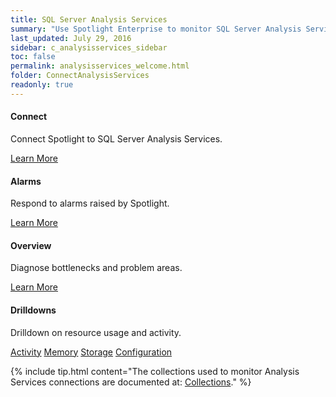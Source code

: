 ```yaml
---
title: SQL Server Analysis Services
summary: "Use Spotlight Enterprise to monitor SQL Server Analysis Services."
last_updated: July 29, 2016
sidebar: c_analysisservices_sidebar
toc: false
permalink: analysisservices_welcome.html
folder: ConnectAnalysisServices
readonly: true
---
```

<div class="row">
        <div class="col-md-3 col-sm-6">
            <div class="panel panel-default text-center">
                <div class="panel-body">
                    <h4>Connect</h4>
                    <p>Connect Spotlight to SQL Server Analysis Services.</p>
                    <a href="analysisservices_connect_details.html" class="btn btn-primary">Learn More</a>
                </div>
            </div>
        </div>
        <div class="col-md-3 col-sm-6">
            <div class="panel panel-default text-center">
                <div class="panel-body">
                    <h4>Alarms</h4>
                    <p>Respond to alarms raised by Spotlight.</p>
                    <a href="analysisservices_alarms.html" class="btn btn-primary">Learn More</a>
                </div>
            </div>
        </div>
        <div class="col-md-3 col-sm-6">
            <div class="panel panel-default text-center">
                <div class="panel-body">
                    <h4>Overview</h4>
                    <p>Diagnose bottlenecks and problem areas.</p>
                    <a href="analysisservices_drilldown_overview.html" class="btn btn-primary">Learn More</a>
                </div>
            </div>
        </div>
</div>

<div class="row">
              <div class="col-md-9 col-sm-6">
                    <div class="panel panel-default text-center">
                        <div class="panel-body">
                            <h4>Drilldowns</h4>
                            <p>Drilldown on resource usage and activity.</p>
                            <a href="analysisservices_drilldown_activity.html" class="btn btn-primary">Activity</a>
                           <a href="analysisservices_drilldown_memory.html" class="btn btn-primary">Memory</a>
                           <a href="analysisservices_drilldown_storage.html" class="btn btn-primary">Storage</a>
                           <a href="analysisservices_drilldown_configuration.html" class="btn btn-primary">Configuration</a>
                        </div>
                    </div>
                </div>
</div>


{% include tip.html content="The collections used to monitor Analysis Services connections are documented at: [Collections](analysisservices_collections.html)." %}
